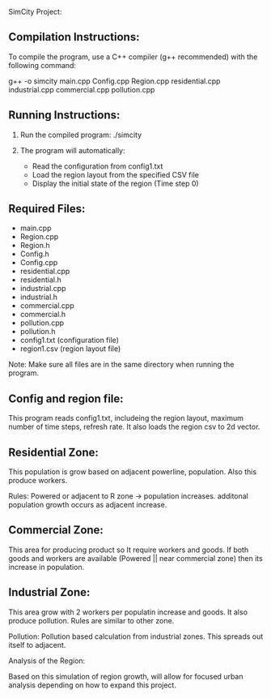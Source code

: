 SimCity Project:

Compilation Instructions:
------------------------
To compile the program, use a C++ compiler (g++ recommended) with the following command:

g++  -o simcity main.cpp Config.cpp Region.cpp residential.cpp industrial.cpp commercial.cpp pollution.cpp

Running Instructions:
--------------------
1. Run the compiled program:
   ./simcity

2. The program will automatically:
   - Read the configuration from config1.txt
   - Load the region layout from the specified CSV file
   - Display the initial state of the region (Time step 0)

Required Files:
--------------
- main.cpp  
- Region.cpp  
- Region.h  
- Config.h  
- Config.cpp  
- residential.cpp  
- residential.h  
- industrial.cpp  
- industrial.h  
- commercial.cpp  
- commercial.h  
- pollution.cpp  
- pollution.h  
- config1.txt (configuration file)
- region1.csv (region layout file)

Note: Make sure all files are in the same directory when running the program.


Config and region file:
-----------------------
This program reads config1.txt, includeing the region layout, maximum number of time steps, refresh rate.
It also loads the region csv to 2d vector.

Residential Zone:
-----------------------
This population is grow based on adjacent powerline, population. Also this produce workers.

Rules:
Powered or adjacent to R zone -> population increases.
additonal population growth occurs as adjacent increase.


Commercial Zone:
-----------------------
This area for producing product so It require workers and goods.
If both goods and workers are available (Powered || near commercial zone) then its increase in population.

Industrial Zone:
-----------------------
This area grow with 2 workers per populatin increase and goods.
It also produce pollution.
Rules are similar to other zone.

Pollution:
Pollution based calculation from industrial zones.
This spreads out itself to adjacent.

Analysis of the Region:

Based on this simulation of region growth, will allow for focused urban analysis depending on how to expand this project.
